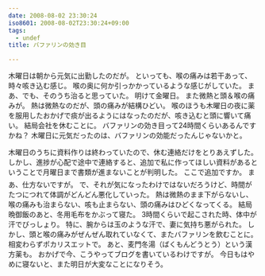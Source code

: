 ```yaml
---
date: 2008-08-02 23:30:24
iso8601: 2008-08-02T23:30:24+09:00
tags:
  - undef
title: バファリンの効き目

---
```


木曜日は朝から元気に出勤したのだが。
といっても、喉の痛みは若干あって、時々咳き込む感じ。
喉の奥に何か引っかかっているような感じがしていた。
まあ、でも、そのうち治ると思っていた。
明けて金曜日。
また微熱と頭＆喉の痛みが。
熱は微熱なのだが、頭の痛みが結構ひどい。
喉のほうも木曜日の夜に薬を服用したおかげで痰が出るようにはなったのだが、咳き込むと頭に響いて痛い。
結局会社を休むことに。
バファリンの効き目って24時間くらいあるんですかね？
木曜日に元気だったのは、バファリンの効能だったんじゃないかと。


木曜日のうちに資料作りは終わっていたので、休む連絡だけをとりあえずした。
しかし、進捗が心配で途中で連絡すると、追加で私に作ってほしい資料があるということで月曜日まで書類が進まないことが判明した。
&#133;ここで追加ですか。
まあ、仕方ないですが。
で、それが気になったわけではないだろうけど、時間がたつにつれて体調がどんどん悪化していった。
熱は微熱のまま下がらないし、喉の痛みも治まらない、咳も止まらない、頭の痛みはひどくなってくる。
結局晩御飯のあと、冬用毛布をかぶって寝た。
3時間くらいで起こされた時、体中が汗でびっしょり。
特に、腕からは玉のような汗で、妻に気持ち悪がられた。
しかし、頭と喉の痛みがぜんぜん取れていなくて、またバファリンを飲むことに。相変わらずポカリスエットで。
あと、麦門冬湯（ばくもんどうとう）という漢方薬も。
おかげで今、こうやってブログを書いているわけですが。
今日もはやめに寝ないと、また明日が大変なことになりそう。
    	